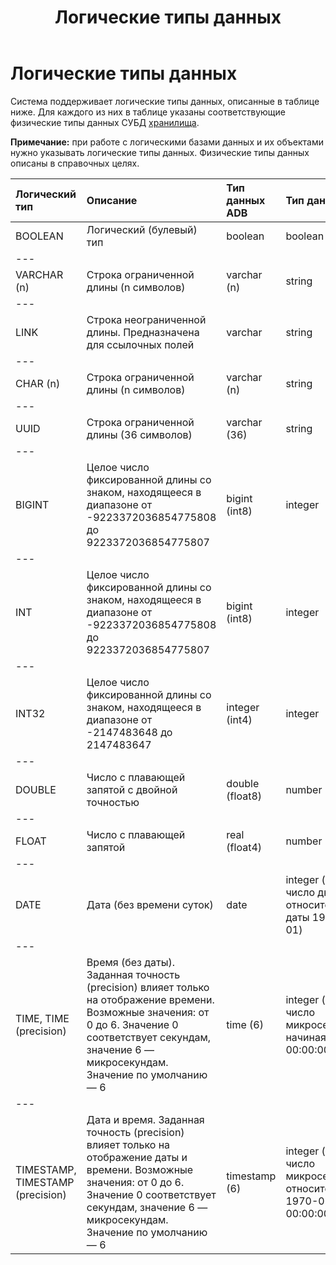 ﻿---
layout: default
title: Логические типы данных
nav_order: 1
parent: Поддерживаемые типы данных
grand_parent: Справочная информация
has_children: false
has_toc: false
---

Логические типы данных
======================

Система поддерживает логические типы данных, описанные в таблице ниже. Для каждого из них в таблице 
указаны соответствующие физические типы данных СУБД [хранилища](../../../Обзор_понятий_компонентов_и_связей/Основные_понятия/Хранилище_данных/Хранилище_данных.md).

**Примечание:** при работе с логическими базами данных и их объектами нужно указывать логические типы 
данных. Физические типы данных описаны в справочных целях.

| Логический тип | Описание | Тип данных ADB | Тип данных ADG  | Тип данных ADQM
|:-|:-|:-|:-|:-
| BOOLEAN | Логический (булевый) тип | boolean | boolean | UInt8
|---
| VARCHAR (n) | Строка ограниченной длины (n символов) | varchar (n) | string | String
|---
| LINK | Строка неограниченной длины. Предназначена для ссылочных полей | varchar | string | String
|---
| CHAR (n) | Строка ограниченной длины (n символов) | varchar (n) | string | String
|---
| UUID | Строка ограниченной длины (36 символов) | varchar (36) | string | String
|---
| BIGINT | Целое число фиксированной длины со знаком, находящееся в диапазоне от -9223372036854775808 до 9223372036854775807 | bigint (int8) | integer | Int64
|---
| INT | Целое число фиксированной длины со знаком, находящееся в диапазоне от -9223372036854775808 до 9223372036854775807 | bigint (int8) | integer | Int64
|---
| INT32 | Целое число фиксированной длины со знаком, находящееся в диапазоне от -2147483648 до 2147483647 | integer (int4) | integer | Int32
|---
| DOUBLE | Число с плавающей запятой с двойной точностью | double (float8) | number | Float64
|---
| FLOAT | Число с плавающей запятой | real (float4) | number | Float32
|---
| DATE | Дата (без времени суток) | date | integer (знаковое число дней относительно даты 1970-01-01) | Int64 (знаковое число дней относительно даты 1970-01-01)
|---
| TIME, TIME (precision) | Время (без даты). Заданная точность (precision) влияет только на отображение времени. Возможные значения: от 0 до 6. Значение 0 соответствует секундам, значение 6 — микросекундам. Значение по умолчанию — 6 | time (6) | integer (знаковое число микросекунд, начиная с 00:00:00.000000) | Int64 (знаковое число микросекунд, начиная с 00:00:00.000000)
|---
| TIMESTAMP, TIMESTAMP (precision) | Дата и время. Заданная точность (precision) влияет только на отображение даты и времени. Возможные значения: от 0 до 6. Значение 0 соответствует секундам, значение 6 — микросекундам. Значение по умолчанию — 6 | timestamp (6) | integer (знаковое число микросекунд относительно 1970-01-01 00:00:00) | Int64 (знаковое число микросекунд относительно 1970-01-01 00:00:00)
